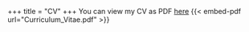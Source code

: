 +++
title = "CV"
+++
You can view my CV as PDF [here](Curriculum_Vitae.pdf)
{{< embed-pdf url="Curriculum_Vitae.pdf" >}}
